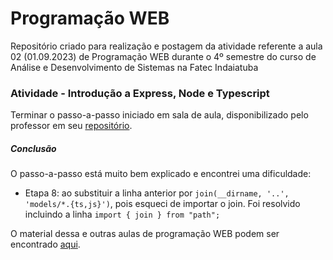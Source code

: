 # Programação WEB
Repositório criado para realização e postagem da atividade referente a aula 02 (01.09.2023) de Programação WEB durante o 4º semestre do curso de Análise e Desenvolvimento de Sistemas na Fatec Indaiatuba

### Atividade - Introdução a Express, Node e Typescript
Terminar o passo-a-passo iniciado em sala de aula, disponibilizado pelo professor em seu [repositório](https://github.com/felipez3r0/workshop-node-ts-intro).
##### Conclusão
O passo-a-passo está muito bem explicado e encontrei uma dificuldade:
- Etapa 8: ao substituir a linha anterior por ```join(__dirname, '..', 'models/*.{ts,js}')```, pois esqueci de importar o join. Foi resolvido incluindo a linha ```import { join } from "path";```

O material dessa e outras aulas de programação WEB podem ser encontrado [aqui](https://github.com/barbara-bruzon/aulas-prog-web).
